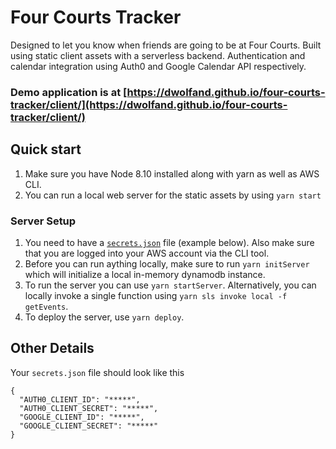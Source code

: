 # Four Courts Tracker

Designed to let you know when friends are going to be at Four Courts. Built using static client assets with a serverless backend. Authentication and calendar integration using Auth0 and Google Calendar API respectively.

### Demo application is at [https://dwolfand.github.io/four-courts-tracker/client/](https://dwolfand.github.io/four-courts-tracker/client/)

## Quick start

1. Make sure you have Node 8.10 installed along with yarn as well as AWS CLI.
1. You can run a local web server for the static assets by using `yarn start`

### Server Setup
1. You need to have a [`secrets.json`](#other-details) file (example below). Also make sure that you are logged into your AWS account via the CLI tool.
1. Before you can run aything locally, make sure to run `yarn initServer` which will initialize a local in-memory dynamodb instance.
1. To run the server you can use `yarn startServer`. Alternatively, you can locally invoke a single function using `yarn sls invoke local -f getEvents`. 
1. To deploy the server, use `yarn deploy`.

## Other Details
Your `secrets.json` file should look like this
```
{
  "AUTH0_CLIENT_ID": "*****",
  "AUTH0_CLIENT_SECRET": "*****",
  "GOOGLE_CLIENT_ID": "*****",
  "GOOGLE_CLIENT_SECRET": "*****"
}
```
